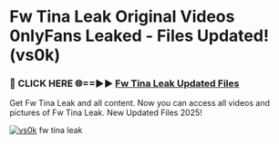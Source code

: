 # Fw Tina Leak Original Videos 0nlyFans Leaked - Files Updated! (vs0k)

<h3>🔴 CLICK HERE 🌐==►► <a href="https://tinyurl.com/2wckxsce" rel="nofollow">Fw Tina Leak Updated Files</a></h3>

Get Fw Tina Leak and all content. Now you can access all videos and pictures of Fw Tina Leak. New Updated Files 2025!

[![vs0k](https://i.imgur.com/AFduVYN.gif)](https://tinyurl.com/2wckxsce)
fw tina leak